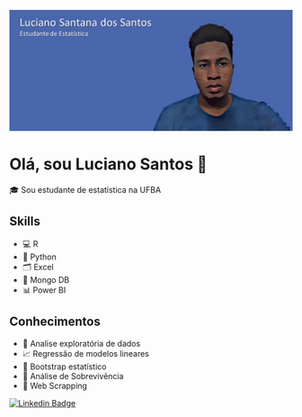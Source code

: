 ![GitHub Logo](santos-luciano1.png)
# Olá, sou Luciano Santos 👋

🎓 Sou estudante de estatística na UFBA

## Skills
- 💻 R
- 🐍 Python
- 🗂️ Excel
- 💾 Mongo DB
- 📊 Power BI

## Conhecimentos
- 🧮 Analise exploratória de dados
- 📈 Regressão de modelos lineares
- 📑 Bootstrap estatístico
- 🧬 Análise de Sobrevivência
- 📶 Web Scrapping

[![Linkedin Badge](https://img.shields.io/badge/-Luciano_Santana_dos_Santos-0099CC?style=flat&logo=Linkedin&logoColor=white&link=https://www.linkedin.com/in/lucian-sant)](https://www.linkedin.com/in/luciano-sant)


